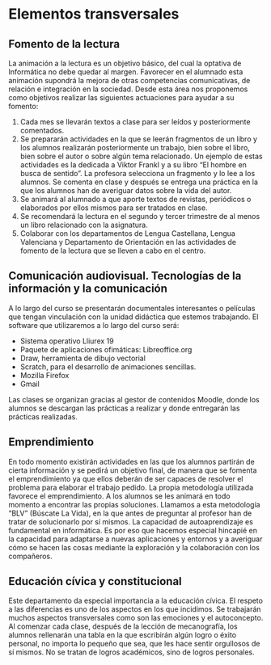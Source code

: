 # Elementos transversales

## Fomento de la lectura

La animación a la lectura es un objetivo básico, del cual la optativa de Informática no debe quedar al margen. Favorecer en el alumnado esta animación supondrá la mejora de otras competencias comunicativas, de relación e integración en la sociedad. Desde esta área nos proponemos como objetivos realizar las siguientes actuaciones para ayudar a su fomento:
1. Cada mes se llevarán textos a clase para ser leídos y posteriormente comentados.
2. Se prepararán actividades en la que se leerán fragmentos de un libro y los alumnos realizarán posteriormente un trabajo, bien sobre el libro, bien sobre el autor o sobre algún tema relacionado.
Un ejemplo de estas actividades es la dedicada a Viktor Frankl y a su libro “El hombre en busca de sentido”. La profesora selecciona un fragmento y lo lee a los alumnos. Se comenta en clase y después se entrega una práctica en la que los alumnos han de averiguar datos sobre la vida del autor.
3. Se animará al alumnado a que aporte textos de revistas, periódicos o elaborados por ellos mismos para ser tratados en clase.
4. Se recomendará la lectura en el segundo y tercer trimestre de al menos un libro relacionado con la asignatura.
5. Colaborar con los departamentos de Lengua Castellana, Lengua Valenciana y Departamento de Orientación en las actividades de fomento de la lectura que se lleven a cabo en el centro.

## Comunicación audiovisual. Tecnologías de la información y la comunicación

A lo largo del curso se presentarán documentales interesantes o películas que tengan vinculación con la unidad didáctica que estemos trabajando.
El software que utilizaremos a lo largo del curso será:
* Sistema operativo Lliurex 19
* Paquete de aplicaciones ofimáticas: Libreoffice.org
* Draw, herramienta de dibujo vectorial
* Scratch, para el desarrollo de animaciones sencillas.
* Mozilla Firefox
* Gmail

Las clases se organizan gracias al gestor de contenidos Moodle, donde los alumnos se descargan las prácticas a realizar y donde entregarán las prácticas realizadas.

## Emprendimiento

En todo momento existirán actividades en las que los alumnos partirán de cierta información y se pedirá un objetivo final, de manera que se fomenta el emprendimiento ya que ellos deberán de ser capaces de resolver el problema para elaborar el trabajo pedido. 
La propia metodología utilizada favorece el emprendimiento. A los alumnos se les animará en todo momento a encontrar las propias soluciones. Llamamos a esta metodología “BLV” (Búscate La Vida), en la que antes de preguntar al profesor han de tratar de solucionarlo por sí mismos.
La capacidad de autoaprendizaje es fundamental en informática. Es por eso que hacemos especial hincapié en la capacidad para adaptarse a nuevas aplicaciones y entornos y a averiguar cómo se hacen las cosas mediante la exploración y la colaboración con los compañeros.

## Educación cívica y constitucional

Este departamento da especial importancia a la educación cívica. El respeto a las diferencias es uno de los aspectos en los que incidimos. 
Se trabajarán muchos aspectos transversales como son las emociones y el autoconcepto. 
Al comenzar cada clase, después de la lección de mecanografía, los alumnos rellenarán una tabla en la que escribirán algún logro o éxito personal, no importa lo pequeño que sea, que les hace sentir orgullosos de sí mismos. No se tratan de logros académicos, sino de logros personales. 
